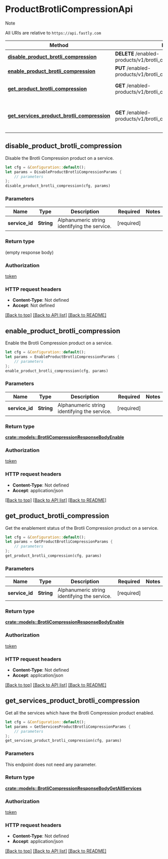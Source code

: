 # ProductBrotliCompressionApi

> [!NOTE]
> All URIs are relative to `https://api.fastly.com`

Method | HTTP request | Description
------ | ------------ | -----------
[**disable_product_brotli_compression**](ProductBrotliCompressionApi.md#disable_product_brotli_compression) | **DELETE** /enabled-products/v1/brotli_compression/services/{service_id} | Disable product
[**enable_product_brotli_compression**](ProductBrotliCompressionApi.md#enable_product_brotli_compression) | **PUT** /enabled-products/v1/brotli_compression/services/{service_id} | Enable product
[**get_product_brotli_compression**](ProductBrotliCompressionApi.md#get_product_brotli_compression) | **GET** /enabled-products/v1/brotli_compression/services/{service_id} | Get product enablement status
[**get_services_product_brotli_compression**](ProductBrotliCompressionApi.md#get_services_product_brotli_compression) | **GET** /enabled-products/v1/brotli_compression/services | Get services with product enabled



## disable_product_brotli_compression

Disable the Brotli Compression product on a service.

```rust
let cfg = &Configuration::default();
let params = DisableProductBrotliCompressionParams {
    // parameters
};
disable_product_brotli_compression(cfg, params)
```

### Parameters


Name | Type | Description  | Required | Notes
------------- | ------------- | ------------- | ------------- | -------------
**service_id** | **String** | Alphanumeric string identifying the service. | [required] |

### Return type

 (empty response body)

### Authorization

[token](../README.md#token)

### HTTP request headers

- **Content-Type**: Not defined
- **Accept**: Not defined

[[Back to top]](#) [[Back to API list]](../README.md#documentation-for-api-endpoints) [[Back to README]](../README.md)


## enable_product_brotli_compression

Enable the Brotli Compression product on a service.

```rust
let cfg = &Configuration::default();
let params = EnableProductBrotliCompressionParams {
    // parameters
};
enable_product_brotli_compression(cfg, params)
```

### Parameters


Name | Type | Description  | Required | Notes
------------- | ------------- | ------------- | ------------- | -------------
**service_id** | **String** | Alphanumeric string identifying the service. | [required] |

### Return type

[**crate::models::BrotliCompressionResponseBodyEnable**](BrotliCompressionResponseBodyEnable.md)

### Authorization

[token](../README.md#token)

### HTTP request headers

- **Content-Type**: Not defined
- **Accept**: application/json

[[Back to top]](#) [[Back to API list]](../README.md#documentation-for-api-endpoints) [[Back to README]](../README.md)


## get_product_brotli_compression

Get the enablement status of the Brotli Compression product on a service.

```rust
let cfg = &Configuration::default();
let params = GetProductBrotliCompressionParams {
    // parameters
};
get_product_brotli_compression(cfg, params)
```

### Parameters


Name | Type | Description  | Required | Notes
------------- | ------------- | ------------- | ------------- | -------------
**service_id** | **String** | Alphanumeric string identifying the service. | [required] |

### Return type

[**crate::models::BrotliCompressionResponseBodyEnable**](BrotliCompressionResponseBodyEnable.md)

### Authorization

[token](../README.md#token)

### HTTP request headers

- **Content-Type**: Not defined
- **Accept**: application/json

[[Back to top]](#) [[Back to API list]](../README.md#documentation-for-api-endpoints) [[Back to README]](../README.md)


## get_services_product_brotli_compression

Get all the services which have the Brotli Compression product enabled.

```rust
let cfg = &Configuration::default();
let params = GetServicesProductBrotliCompressionParams {
    // parameters
};
get_services_product_brotli_compression(cfg, params)
```

### Parameters

This endpoint does not need any parameter.

### Return type

[**crate::models::BrotliCompressionResponseBodyGetAllServices**](BrotliCompressionResponseBodyGetAllServices.md)

### Authorization

[token](../README.md#token)

### HTTP request headers

- **Content-Type**: Not defined
- **Accept**: application/json

[[Back to top]](#) [[Back to API list]](../README.md#documentation-for-api-endpoints) [[Back to README]](../README.md)

